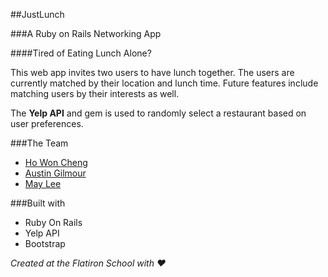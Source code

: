##JustLunch

###A Ruby on Rails Networking App

####Tired of Eating Lunch Alone?

This web app invites two users to have lunch together.  The users are currently matched by their location and lunch time.  Future features include matching users by their interests as well.

The **Yelp API** and gem is used to randomly select a restaurant based on user preferences.

###The Team
 - [Ho Won Cheng](http://github.com/chenghw)
 - [Austin Gilmour](http://github.com/gilmoursa)
 - [May Lee](http://github.com/maycmlee) 

###Built with 
 - Ruby On Rails
 - Yelp API
 - Bootstrap
 
*Created at the Flatiron School with ♥* 
